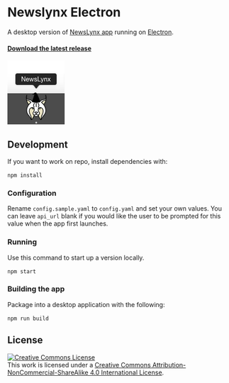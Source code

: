 # Newslynx Electron

A desktop version of [NewsLynx app](http://github.com/newslynx/newslynx-app) running on [Electron](https://github.com/atom/electron). 

#### [Download the latest release](https://github.com/newslynx/newslynx-electron/releases)

![](assets/merlynne-in-the-dock.png)

## Development

If you want to work on repo, install dependencies with:

```
npm install
```

### Configuration

Rename `config.sample.yaml` to `config.yaml` and set your own values. You can leave `api_url` blank if you would like the user to be prompted for this value when the app first launches.

### Running

Use this command to start up a version locally.

```
npm start
```

### Building the app

Package into a desktop application with the following: 

```
npm run build
```


## License

<a rel="license" href="http://creativecommons.org/licenses/by-nc-sa/4.0/"><img alt="Creative Commons License" style="border-width:0" src="https://i.creativecommons.org/l/by-nc-sa/4.0/88x31.png" /></a><br />This work is licensed under a <a rel="license" href="http://creativecommons.org/licenses/by-nc-sa/4.0/">Creative Commons Attribution-NonCommercial-ShareAlike 4.0 International License</a>.
